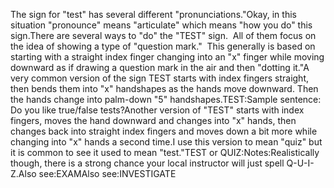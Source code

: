 The sign for "test" has several different "pronunciations."Okay, in this situation "pronounce" means "articulate" which means "how 
	you do" this sign.There are several ways to "do" the "TEST" sign. 
  All of them focus on the idea of showing a type of "question mark."  
  This generally is based on starting with a straight index finger changing into 
	an "x" finger while moving downward as if drawing a question mark in the air 
	and then "dotting it."A very common version of the sign TEST starts with index fingers 
  straight, then bends them into "x" handshapes as the hands move downward. Then 
  the hands change into palm-down "5" handshapes.TEST:Sample sentence: Do you like true/false tests?Another version of "TEST" starts with index fingers, moves the hand downward and 
  changes into "x" hands, then changes back into straight 
  index fingers and moves down a bit more while changing into "x" hands a second 
  time.I use this version to mean "quiz" but it is common to see it used to mean 
	"test."TEST or
	QUIZ:Notes:Realistically though, there is a strong chance your local instructor will 
	just spell Q-U-I-Z.Also see:EXAMAlso see:INVESTIGATE